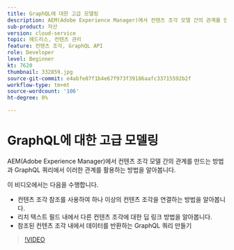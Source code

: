 ```yaml
---
title: GraphQL에 대한 고급 모델링
description: AEM(Adobe Experience Manager)에서 컨텐츠 조각 모델 간의 관계를 만드는 방법과 GraphQL 쿼리에서 이러한 관계를 활용하는 방법을 알아봅니다.
sub-product: 자산
version: cloud-service
topic: 헤드리스, 컨텐츠 관리
feature: 컨텐츠 조각, GraphQL API
role: Developer
level: Beginner
kt: 7620
thumbnail: 332859.jpg
source-git-commit: e4abfe07f1b4e67f973f39186aafc33715592b2f
workflow-type: tm+mt
source-wordcount: '106'
ht-degree: 0%

---
```



# GraphQL에 대한 고급 모델링

AEM(Adobe Experience Manager)에서 컨텐츠 조각 모델 간의 관계를 만드는 방법과 GraphQL 쿼리에서 이러한 관계를 활용하는 방법을 알아봅니다.

이 비디오에서는 다음을 수행합니다.

+ 컨텐츠 조각 참조를 사용하여 하나 이상의 컨텐츠 조각을 연결하는 방법을 알아봅니다.
+ 리치 텍스트 필드 내에서 다른 컨텐츠 조각에 대한 딥 링크 방법을 알아봅니다.
+ 참조된 컨텐츠 조각 내에서 데이터를 반환하는 GraphQL 쿼리 만들기

>[!VIDEO](https://video.tv.adobe.com/v/332859/?quality=12&learn=on)

